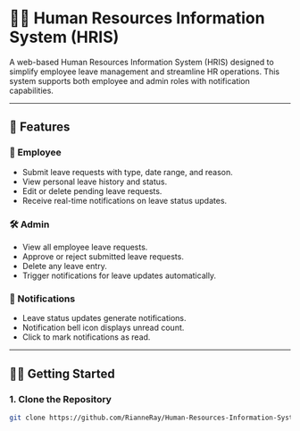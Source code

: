 # 🧑‍💼 Human Resources Information System (HRIS)

A web-based Human Resources Information System (HRIS) designed to simplify employee leave management and streamline HR operations. This system supports both employee and admin roles with notification capabilities.

---

## 🚀 Features

### 👤 Employee
- Submit leave requests with type, date range, and reason.
- View personal leave history and status.
- Edit or delete pending leave requests.
- Receive real-time notifications on leave status updates.

### 🛠️ Admin
- View all employee leave requests.
- Approve or reject submitted leave requests.
- Delete any leave entry.
- Trigger notifications for leave updates automatically.

### 🔔 Notifications
- Leave status updates generate notifications.
- Notification bell icon displays unread count.
- Click to mark notifications as read.

---

## 🧑‍💻 Getting Started

### 1. Clone the Repository
```bash
git clone https://github.com/RianneRay/Human-Resources-Information-System/tree/main
```
